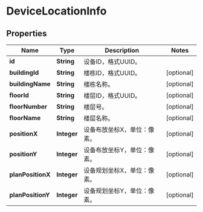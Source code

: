 
# DeviceLocationInfo

## Properties
Name | Type | Description | Notes
------------ | ------------- | ------------- | -------------
**id** | **String** | 设备ID，格式UUID。 | 
**buildingId** | **String** | 楼栋ID，格式UUID。 |  [optional]
**buildingName** | **String** | 楼栋名称。 |  [optional]
**floorId** | **String** | 楼层ID，格式UUID。 |  [optional]
**floorNumber** | **String** | 楼层号。 |  [optional]
**floorName** | **String** | 楼层名称。 |  [optional]
**positionX** | **Integer** | 设备布放坐标X，单位：像素。 |  [optional]
**positionY** | **Integer** | 设备布放坐标Y，单位：像素。 |  [optional]
**planPositionX** | **Integer** | 设备规划坐标X，单位：像素。 |  [optional]
**planPositionY** | **Integer** | 设备规划坐标Y，单位：像素。 |  [optional]



